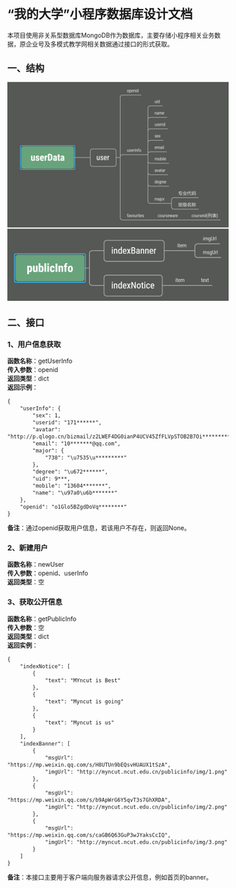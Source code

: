 # “我的大学”小程序数据库设计文档
本项目使用非关系型数据库MongoDB作为数据库，主要存储小程序相关业务数据，原企业号及多模式教学网相关数据通过接口的形式获取。
## 一、结构
![userData](userData.png)
![publicInfo](publicInfo.png)
## 二、接口
### 1、用户信息获取
**函数名称**：getUserInfo  
**传入参数**：openid  
**返回类型**：dict  
**返回示例**：
```
{
    "userInfo": {
        "sex": 1,
        "userid": "171******",
        "avatar": "http://p.qlogo.cn/bizmail/z2LWEF4DG0ianP4UCV45ZfFLVpSTOB2B7Oi*******************",
        "email": "10*******@qq.com",
        "major": {
            "738": "\u7535\u*********"
        },
        "degree": "\u672******",
        "uid": 9***,
        "mobile": "13604*******",
        "name": "\u97a0\u6b*******"
    },
    "openid": "o1Glo5BZgdDoVq********"
}
```
**备注**：通过openid获取用户信息，若该用户不存在，则返回None。
### 2、新建用户
**函数名称**：newUser    
**传入参数**：openid、userInfo  
**返回类型**：空
### 3、获取公开信息
**函数名称**：getPublicInfo    
**传入参数**：空  
**返回类型**：dict  
**返回实例**：
```
{
    "indexNotice": [
        {
            "text": "MYncut is Best"
        },
        {
            "text": "Myncut is going"
        },
        {
            "text": "Myncut is us"
        }
    ],
    "indexBanner": [
        {
            "msgUrl": "https://mp.weixin.qq.com/s/H8UTUn9bEQsvHUAUX1tSzA",
            "imgUrl": "http://myncut.ncut.edu.cn/publicinfo/img/1.png"
        },
        {
            "msgUrl": "https://mp.weixin.qq.com/s/b9ApWrG6Y5qvT3s7GhXRDA",
            "imgUrl": "http://myncut.ncut.edu.cn/publicinfo/img/2.png"
        },
        {
            "msgUrl": "https://mp.weixin.qq.com/s/caGB6Q63GuP3wJYaksCcIQ",
            "imgUrl": "http://myncut.ncut.edu.cn/publicinfo/img/3.png"
        }
    ]
}
```
**备注**：本接口主要用于客户端向服务器请求公开信息，例如首页的banner。